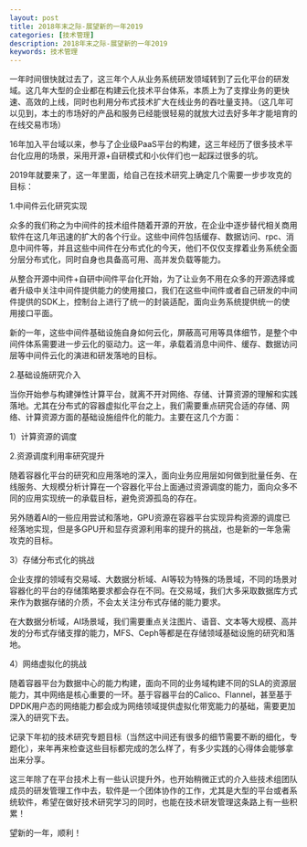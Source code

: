 ```yaml
---
layout: post
title: 2018年末之际-展望新的一年2019
categories: [技术管理]
description: 2018年末之际-展望新的一年2019
keywords: 技术管理
---
```

<div id='preview-contents' class='note-content'>



<p>一年时间很快就过去了，这三年个人从业务系统研发领域转到了云化平台的研发域。这几年大型的企业都在构建云化技术平台体系，本质上为了支撑业务的更快速、高效的上线，同时也利用分布式技术扩大在线业务的吞吐量支持。（这几年可以见到，本土的市场好的产品和服务已经能很轻易的就放大过去好多年才能培育的在线交易市场）</p>

<p>16年加入平台域以来，参与了企业级PaaS平台的构建，这三年经历了很多技术平台化应用的场景，采用开源+自研模式和小伙伴们也一起踩过很多的坑。</p>

<p>2019年就要来了，这一年里面，给自己在技术研究上确定几个需要一步步攻克的目标：</p>

<p>1.中间件云化研究实现</p>

<p>众多的我们称之为中间件的技术组件随着开源的开放，在企业中逐步替代相关商用软件在这几年迅速的扩大的各个行业。这些中间件包括缓存、数据访问、rpc、消息中间件等，并且这些中间件在分布式化的今天，他们不仅仅支撑着业务系统全面分层分布式化，同时自身也具备高可用、高并发负载等能力。</p>

<p>从整合开源中间件+自研中间件平台化开始，为了让业务不用在众多的开源选择或者升级中关注中间件提供能力的使用接口，我们在这些中间件或者自己研发的中间件提供的SDK上，控制台上进行了统一的封装适配，面向业务系统提供统一的使用接口平面。</p>

<p>新的一年，这些中间件基础设施自身如何云化，屏蔽高可用等具体细节，是整个中间件体系需要进一步云化的驱动力。这一年，承载着消息中间件、缓存、数据访问层等中间件云化的演进和研发落地的目标。</p>

<p>2.基础设施研究介入</p>

<p>当你开始参与构建弹性计算平台，就离不开对网络、存储、计算资源的理解和实践落地。尤其在分布式的容器虚拟化平台之上，我们需要重点研究合适的存储、网络、计算资源方面的基础设施组件化的能力。主要在这几个方面：</p>

<p>1）计算资源的调度</p>

<p>2.资源调度利用率研究提升</p>

<p>随着容器化平台的研究和应用落地的深入，面向业务应用层如何做到批量任务、在线服务、大规模分析计算在一个容器化平台上面通过资源调度的能力，面向众多不同的应用实现统一的承载目标，避免资源孤岛的存在。</p>

<p>另外随着AI的一些应用尝试和落地，GPU资源在容器平台实现异构资源的调度已经落地实现，但是多GPU开和显存资源利用率的提升的挑战，也是新的一年急需攻克的目标。</p>

<p>3）存储分布式化的挑战</p>

<p>企业支撑的领域有交易域、大数据分析域、AI等较为特殊的场景域，不同的场景对容器化的平台的存储策略要求都会存在不同。在交易域，我们大多采取数据库方式来作为数据存储的介质，不会太关注分布式存储的能力要求。</p>

<p>在大数据分析域，AI场景域，我们需要重点关注图片、语音、文本等大规模、高并发的分布式存储支撑的能力，MFS、Ceph等都是在存储领域基础设施的研究和落地。</p>

<p>4）网络虚拟化的挑战</p>

<p>随着容器平台为数据中心的能力构建，面向不同的业务域构建不同的SLA的资源层能力，其中网络是核心重要的一环。基于容器平台的Calico、Flannel，甚至基于DPDK用户态的网络能力都会成为网络领域提供虚拟化带宽能力的基础，需要更加深入的研究下去。</p>


<p>记录下年初的技术研究专题目标（当然这中间还有很多的细节需要不断的细化，专题化），来年再来检查这些目标都完成的怎么样了，有多少实践的心得体会能够拿出来分享。</p>

<p>这三年除了在平台技术上有一些认识提升外，也开始稍微正式的介入些技术组团队成员的研发管理工作中去，软件是一个团体协作的工作，尤其是大型的平台或者系统软件，希望在做好技术研究学习的同时，也能在技术研发管理这条路上有一些积累！</p>

<p>望新的一年，顺利！</p></div>
